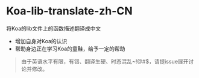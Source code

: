 # Koa-lib-translate-zh-CN
将Koa的lib文件上的函数描述翻译成中文
* 增加自身对Koa的认识
* 帮助身边正在学习Koa的童鞋，给予一定的帮助

> 由于英语水平有限，有错、翻译生硬、时态混乱~!@#$，请提issue展开讨论并修改。
